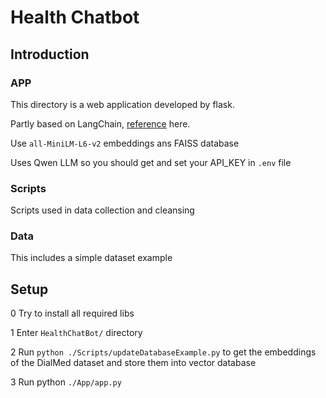 # Health Chatbot
## Introduction
### APP
This directory is a web application developed by flask.

Partly based on LangChain, [reference](https://www.langchain.asia/use_cases/chatbots/quickstart) here.

Use ``all-MiniLM-L6-v2`` embeddings ans FAISS database

Uses Qwen LLM so you should get and set your API_KEY in ``.env`` file

### Scripts
Scripts used in data collection and cleansing

### Data
This includes a simple dataset example

## Setup

0 Try to install all required libs

1 Enter ``HealthChatBot/`` directory

2 Run ``python ./Scripts/updateDatabaseExample.py`` to get the embeddings of the DialMed dataset and store them into vector database

3 Run python ``./App/app.py``